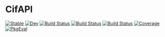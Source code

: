 # CifAPI

[![Stable](https://img.shields.io/badge/docs-stable-blue.svg)](https://MineralsCloud.github.io/CifAPI.jl/stable/)
[![Dev](https://img.shields.io/badge/docs-dev-blue.svg)](https://MineralsCloud.github.io/CifAPI.jl/dev/)
[![Build Status](https://github.com/MineralsCloud/CifAPI.jl/actions/workflows/CI.yml/badge.svg?branch=main)](https://github.com/MineralsCloud/CifAPI.jl/actions/workflows/CI.yml?query=branch%3Amain)
[![Build Status](https://ci.appveyor.com/api/projects/status/github/MineralsCloud/CifAPI.jl?svg=true)](https://ci.appveyor.com/project/MineralsCloud/CifAPI-jl)
[![Build Status](https://api.cirrus-ci.com/github/MineralsCloud/CifAPI.jl.svg)](https://cirrus-ci.com/github/MineralsCloud/CifAPI.jl)
[![Coverage](https://codecov.io/gh/MineralsCloud/CifAPI.jl/branch/main/graph/badge.svg)](https://codecov.io/gh/MineralsCloud/CifAPI.jl)
[![PkgEval](https://JuliaCI.github.io/NanosoldierReports/pkgeval_badges/C/CifAPI.svg)](https://JuliaCI.github.io/NanosoldierReports/pkgeval_badges/report.html)

